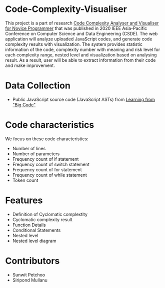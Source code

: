# Code-Complexity-Visualiser

This project is a part of research [Code Complexity Analyser and Visualiser for Novice Programmer](https://ieeexplore.ieee.org/abstract/document/9411562) that was published in 2020 IEEE Asia-Pacific Conference on Computer Science and Data Engineering (CSDE). The web application will analyze uploaded JavaScript codes, and generate code complexity results with visualization. The system provides statistic information of the code, complexity number with meaning and risk level for each complexity range, nested level and visualization based on analysing result. As a result, user will be able to extract information from their code and make improvement.

# Data Collection
- Public JavaScript source code (JavaScript ASTs) from [Learning from "Big Code"](http://learnbigcode.github.io/datasets/)

# Code characteristics
We focus on these code characteristics:
- Number of lines
- Number of parameters
- Frequency count of if statement
- Frequency count of switch statement
- Frequency count of for statement
- Frequency count of while statement
- Token count

# Features

- Definition of Cyclomatic complextity 
- Cyclomatic complexity result 
- Function Details
- Conditional Statements
- Nested level
- Nested level diagram

# Contributors
- Sunwit Petchoo
- Siripond Mullanu


